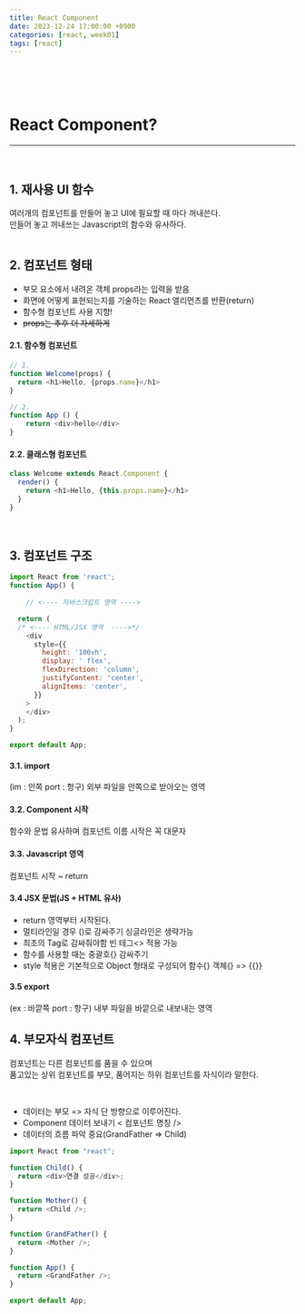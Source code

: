 ```yaml
---
title: React Component
date: 2023-12-24 17:00:00 +0900
categories: [react, week01]
tags: [react]
---
```


<br>
<br>
<br>

# React Component?
---
<br>

## 1. 재사용 UI 함수
여러개의 컴포넌트를 만들어 놓고 UI에 필요할 때 마다 꺼내쓴다.  
만들어 놓고 꺼내쓰는 Javascript의 함수와 유사하다.  
<br>

## 2. 컴포넌트 형태
- 부모 요소에서 내려온 객체 props라는 입력을 받음
- 화면에 어떻게 표현되는지를 기술하는 React 엘리먼츠를 반환(return)
- 함수형 컴포넌트 사용 지향!
- ~~props는 추후 더 자세하게~~

#### 2.1. 함수형 컴포넌트

```javascript
// 1.
function Welcome(props) {
  return <h1>Hello, {props.name}</h1>
}

// 2.
function App () {
	return <div>hello</div>
}
```

#### 2.2. 클래스형 컴포넌트
```javascript
class Welcome extends React.Component {
  render() {
    return <h1>Hello, {this.props.name}</h1>
  }
}
```  
<br>

## 3. 컴포넌트 구조

```javascript
import React from 'react';
function App() {
  
	// <---- 자바스크립트 영역 ---->

  return (
  /* <---- HTML/JSX 영역  ---->*/
    <div
      style={{
        height: '100vh',
        display: ' flex',
        flexDirection: 'column',
        justifyContent: 'center',
        alignItems: 'center',
      }}
    >
    </div>
  );
}

export default App;
```

#### 3.1. import
(im : 안쪽 port : 항구) 외부 파일을 안쪽으로 받아오는 영역

#### 3.2. Component 시작 
함수와 문법 유사하며 컴포넌트 이름 시작은 꼭 대문자

#### 3.3. Javascript 영역 
컴포넌트 시작 ~ return

#### 3.4 JSX 문법(JS + HTML 유사)
- return 영역부터 시작된다.
- 멀티라인일 경우 ()로 감싸주기 싱글라인은 생략가능
- 최초의 Tag로 감싸줘야함 빈 테그<> 적용 가능  
- 함수를 사용할 때는 중괄호{} 감싸주기
- style 적용은 기본적으로 Object 형태로 구성되어 함수{} 객체{} => {{}}

#### 3.5 export
(ex : 바깥쪽 port : 항구) 내부 파일을 바깥으로 내보내는 영역
<br>

## 4. 부모자식 컴포넌트
컴포넌트는 다른 컴포넌트를 품을 수 있으며  
품고있는 상위 컴포넌트를 부모, 품어지는 하위 컴포넌트를 자식이라 말한다.  

<br>

- 데이터는 부모 => 자식 단 방향으로 이루어진다.
- Component 데이터 보내기 < 컴포넌트 명칭 />
- 데이터의 흐름 파악 중요(GrandFather => Child)

```javascript
import React from "react";

function Child() {
  return <div>연결 성공</div>;
}

function Mother() {
  return <Child />;
}

function GrandFather() {
  return <Mother />;
}

function App() {
  return <GrandFather />;
}

export default App;
```
